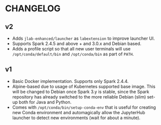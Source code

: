 # CHANGELOG

## v2

- Adds `jlab-enhanced/launcher` as `labextension` to improve launcher UI.
- Supports Spark 2.4.5 and above + and 3.0.x and Debian based.
- Adds a profile script so that all new user terminals will use
  `/opt/conda/default/bin` and `/opt/conda/bin` as part of `PATH`.

## v1

- Basic Docker implementation. Supports only Spark 2.4.4.
- Alpine-based due to usage of Kubernetes supported base image. This will be
  changed to Debian once Spark 3.y is stable, since the Spark repository has
  already switched to the more reliable Debian (slim) set-up both for Java and
  Python.
- Comes with `/opt/conda/bin/setup-conda-env` that is useful for creating new
  Conda environment and automagically allow the JupyterHub launcher to detect
  new environments (wait for about a minute).
